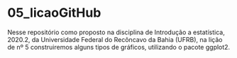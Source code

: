 
# 05_licaoGitHub
Nesse repositório como proposto na disciplina de Introdução a estatística, 2020.2, da Universidade Federal do Recôncavo da Bahia (UFRB), na lição de nº 5 construiremos alguns tipos de gráficos, utilizando o pacote ggplot2.


